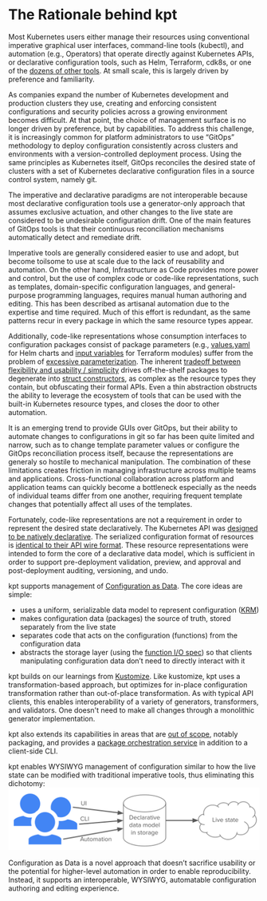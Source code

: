 # The Rationale behind kpt

Most Kubernetes users either manage their resources using conventional imperative graphical user interfaces, command-line tools (kubectl), and automation (e.g., Operators) that operate directly against Kubernetes APIs, or declarative configuration tools, such as Helm, Terraform, cdk8s, or one of the [dozens of other tools](https://docs.google.com/spreadsheets/d/1FCgqz1Ci7_VCz_wdh8vBitZ3giBtac_H8SBw4uxnrsE/edit#gid=0). At small scale, this is largely driven by preference and familiarity.

As companies expand the number of Kubernetes development and production clusters they use, creating and enforcing consistent configurations and security policies across a growing environment becomes difficult. At that point, the choice of management surface is no longer driven by preference, but by capabilities. To address this challenge, it is increasingly common for platform administrators to use “GitOps” methodology to deploy configuration consistently across clusters and environments with a version-controlled deployment process. Using the same principles as Kubernetes itself, GitOps reconciles the desired state of clusters with a set of Kubernetes declarative configuration files in a source control system, namely git.   

The imperative and declarative paradigms are not interoperable because most declarative configuration tools use a generator-only approach that assumes exclusive actuation, and other changes to the live state are considered to be undesirable configuration drift. One of the main features of GitOps tools is that their continuous reconciliation mechanisms automatically detect and remediate drift.

Imperative tools are generally considered easier to use and adopt, but become toilsome to use at scale due to the lack of reusability and automation. On the other hand, Infrastructure as Code provides more power and control, but the use of complex code or code-like representations, such as templates, domain-specific configuration languages, and general-purpose programming languages, requires manual human authoring and editing. This has been described as artisanal automation due to the expertise and time required. Much of this effort is redundant, as the same patterns recur in every package in which the same resource types appear.

Additionally, code-like representations whose consumption interfaces to configuration packages consist of package parameters (e.g., [values.yaml](https://helm.sh/docs/chart_template_guide/values_files/) for Helm charts and [input variables](https://github.com/terraform-google-modules/terraform-google-kubernetes-engine#inputs) for Terraform modules) suffer from the problem of [excessive parameterization](https://github.com/kubernetes/design-proposals-archive/blob/main/architecture/declarative-application-management.md#parameterization-pitfalls). The inherent [tradeoff between flexibility and usability / simplicity](https://en.wikipedia.org/wiki/Flexibility%E2%80%93usability_tradeoff) drives off-the-shelf packages to degenerate into [struct constructors](https://docs.google.com/presentation/d/1w4fkDNcYjvxie4GRqYuoE1oLTybsZk1anLjirN1aVnc/edit?ts=5fc7e108&pli=1#slide=id.gaeddea60e5_1_173), as complex as the resource types they contain, but obfuscating their formal APIs. Even a thin abstraction obstructs the ability to leverage the ecosystem of tools that can be used with the built-in Kubernetes resource types, and closes the door to other automation. 

It is an emerging trend to provide GUIs over GitOps, but their ability to automate changes to configurations in git so far has been quite limited and narrow, such as to change template parameter values or configure the GitOps reconciliation process itself, because the representations are generaly so hostile to mechanical manipulation. The combination of these limitations creates friction in managing infrastructure across multiple teams and applications. Cross-functional collaboration across platform and application teams can quickly become a bottleneck especially as the needs of individual teams differ from one another, requiring frequent template changes that potentially affect all uses of the templates.

Fortunately, code-like representations are not a requirement in order to represent the desired state declaratively. The Kubernetes API was [designed to be natively declarative](https://github.com/kubernetes/design-proposals-archive/blob/main/architecture/resource-management.md#declarative-configuration). The serialized configuration format of resources is [identical to their API wire format](https://github.com/kubernetes/design-proposals-archive/blob/main/architecture/declarative-application-management.md#configuration-using-rest-api-resource-specifications). These resource representations were intended to form the core of a declarative data model, which is sufficient in order to support pre-deployment validation, preview, and approval and post-deployment auditing, versioning, and undo. 

kpt supports management of [Configuration as Data](../../docs/design-docs/06-config-as-data.md). The core ideas are simple:
* uses a uniform, serializable data model to represent configuration ([KRM](https://github.com/kubernetes/design-proposals-archive/blob/main/architecture/resource-management.md))
* makes configuration data (packages) the source of truth, stored separately from the live state 
* separates code that acts on the configuration (functions) from the configuration data
* abstracts the storage layer (using the [function I/O spec](https://github.com/kubernetes-sigs/kustomize/blob/master/cmd/config/docs/api-conventions/functions-spec.md)) so that clients manipulating configuration data don’t need to directly interact with it

kpt builds on our learnings from [Kustomize](https://kubernetes-sigs.github.io/kustomize/). Like kustomize, kpt uses a transformation-based approach, but optimizes for in-place configuration transformation rather than out-of-place transformation. As with typical API clients, this enables interoperability of a variety of generators, transformers, and validators. One doesn't need to make all changes through a monolithic generator implementation. 

kpt also extends its capabilities in areas that are [out of scope](https://github.com/kubernetes/design-proposals-archive/blob/main/architecture/scope.md#examples-of-projects-and-areas-not-in-scope), notably packaging, and provides a [package orchestration service](../../docs/design-docs/07-package-orchestration.md) in addition to a client-side CLI.

kpt enables WYSIWYG management of configuration similar to how the live state can be modified with traditional imperative tools, thus eliminating this dichotomy:
<img src="../../docs/design-docs/CaD%20Overview.svg">

Configuration as Data is a novel approach that doesn’t sacrifice usability or the potential for higher-level automation in order to enable reproducibility. Instead, it supports an interoperable, WYSIWYG, automatable configuration authoring and editing experience.

